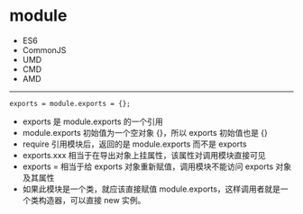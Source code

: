 
# module

- ES6
- CommonJS
- UMD
- CMD
- AMD

---

```exports = module.exports = {};```

- exports 是 module.exports 的一个引用
- module.exports 初始值为一个空对象 {}，所以 exports 初始值也是 {}
- require 引用模块后，返回的是 module.exports 而不是 exports
- exports.xxx 相当于在导出对象上挂属性，该属性对调用模块直接可见
- exports = 相当于给 exports 对象重新赋值，调用模块不能访问 exports 对象及其属性
- 如果此模块是一个类，就应该直接赋值 module.exports，这样调用者就是一个类构造器，可以直接 new 实例。
